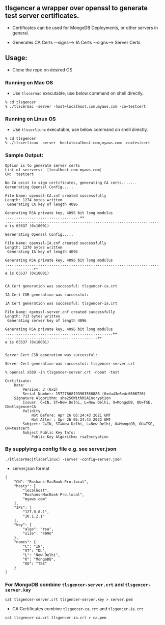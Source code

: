 ## tlsgencer a wrapper over openssl to generate test server certificates.

- Certificates can be used for MongoDB Deployments, or other servers in general. 

- Generates CA Certs --signs--> IA Certs --signs--> Server Certs

## Usage:
- Clone the repo on desired OS

### Running on Mac OS

- Use `tlscermac` executable, use below command on shell directly.
```
% cd tlsgencer
% ./tlscermac -server -host=localhost.com,myaws.com -cn=testcert
```

### Running on Linux OS
- Use `tlscerliunx` executable, use below command on shell directly.
```
% cd tlsgencer
% ./tlscerlinux -server -host=localhost.com,myaws.com -cn=testcert
```
### Sample Output:
```
Option is to generate server certs
List of serrvers:  [localhost.com myaws.com]
CN:  testcert

No CA exist to sign certificates, generating CA certs.......
Gerenrating Openssl Config.....

File Name: openssl-CA.cnf created successfully
Length: 1274 bytes written
 Generating CA key of length 4096

Generating RSA private key, 4096 bit long modulus
..................................++
..................................................................................................................................................++
e is 65537 (0x10001)

Gerenrating Openssl Config.....

File Name: openssl-IA.cnf created successfully
Length: 1270 bytes written
 Generating IA key of length 4096

Generating RSA private key, 4096 bit long modulus
...........................................................................................................++
.............++
e is 65537 (0x10001)


CA Cert generation was successful: tlsgencer-ca.crt 

IA Cert CSR generation was successful:

IA Cert generation was successful: tlsgencer-ia.crt

File Name: openssl-server.cnf created successfully
Length: 713 bytes written
 Generating server key of length 4096

Generating RSA private key, 4096 bit long modulus
.................................................++
..........................................++
e is 65537 (0x10001)


Server Cert CSR generation was successful:

Server Cert generation was successful: tlsgencer-server.crt

% openssl x509 -in tlsgencer-server.crt -noout -text 

Certificate:
    Data:
        Version: 3 (0x2)
        Serial Number: 15727668193963566886 (0xda43e6e4c6686726)
    Signature Algorithm: sha256WithRSAEncryption
        Issuer: C=IN, ST=New Delhi, L=New Delhi, O=MongoDB, OU=TSE, CN=tlsgencerCA
        Validity
            Not Before: Apr 26 05:24:43 2021 GMT
            Not After : Apr 26 05:24:43 2022 GMT
        Subject: C=IN, ST=New Delhi, L=New Delhi, O=MongoDB, OU=TSE, CN=testcert
        Subject Public Key Info:
            Public Key Algorithm: rsaEncryption

```
### By supplying a config file e.g. see server.json
```
./[tlscermac|tlscerlinux] -server -config=server.json
```
- server.json format
```
{
    "CN": "Roshans-MacBook-Pro.local",
    "hosts": [
        "localhost",
        "Roshans-MacBook-Pro.local",
        "myaws.com"
    ],
    "IPs": [
        "127.0.0.1",
        "10.1.2.1"
    ],
    "key": {
        "algo": "rsa",
        "size": "4096"
    },
    "names": {
        "C": "IN",
        "ST": "DL",
        "L": "New Delhi",
        "O": "MongoDB",
        "OU": "TSE"
    }
}
```
### For MongoDB combine `tlsgencer-server.crt` and `tlsgencer-server.key`
```
cat tlsgencer-server.crt tlsgencer-server.key > server.pem
```
- CA Certificates combine `tlsgencer-ca.crt` and `tlsgencer-ia.crt`
```
cat tlsgencer-ca.crt tlsgencer-ia.crt > ca.pem
```
